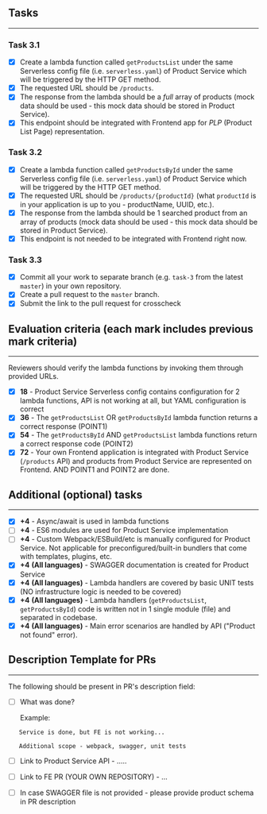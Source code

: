 ## Tasks

---

### Task 3.1

- [x] Create a lambda function called `getProductsList` under the same Serverless config file (i.e. `serverless.yaml`) of Product Service which will be triggered by the HTTP GET method.
- [x] The requested URL should be `/products`.
- [x] The response from the lambda should be a _full_ array of products (mock data should be used - this mock data should be stored in Product Service).
- [x] This endpoint should be integrated with Frontend app for _PLP_ (Product List Page) representation.

### Task 3.2

- [x] Create a lambda function called `getProductsById` under the same Serverless config file (i.e. `serverless.yaml`) of Product Service which will be triggered by the HTTP GET method.
- [x] The requested URL should be `/products/{productId}` (what `productId` is in your application is up to you - productName, UUID, etc.).
- [x] The response from the lambda should be 1 searched product from an array of products (mock data should be used - this mock data should be stored in Product Service).
- [x] This endpoint is not needed to be integrated with Frontend right now.

### Task 3.3

- [x] Commit all your work to separate branch (e.g. `task-3` from the latest `master`) in your own repository.
- [x] Create a pull request to the `master` branch.
- [x] Submit the link to the pull request for crosscheck

## Evaluation criteria (each mark includes previous mark criteria)

---

Reviewers should verify the lambda functions by invoking them through provided URLs.

- [x] **18** - Product Service Serverless config contains configuration for 2 lambda functions, API is not working at all, but YAML configuration is correct
- [x] **36** - The `getProductsList` OR `getProductsById` lambda function returns a correct response (POINT1)
- [x] **54** - The `getProductsById` AND `getProductsList` lambda functions return a correct response code (POINT2)
- [x] **72** - Your own Frontend application is integrated with Product Service (`/products` API) and products from Product Service are represented on Frontend. AND POINT1 and POINT2 are done.

## Additional (optional) tasks

---

- [x] **+4** - Async/await is used in lambda functions
- [ ] **+4** - ES6 modules are used for Product Service implementation
- [ ] **+4** - Custom Webpack/ESBuild/etc is manually configured for Product Service. Not applicable for preconfigured/built-in bundlers that come with templates, plugins, etc.
- [x] **+4** **(All languages)** - SWAGGER documentation is created for Product Service
- [x] **+4** **(All languages)** - Lambda handlers are covered by basic UNIT tests (NO infrastructure logic is needed to be covered)
- [x] **+4** **(All languages)** - Lambda handlers (`getProductsList`, `getProductsById`) code is written not in 1 single module (file) and separated in codebase.
- [x] **+4** **(All languages)** - Main error scenarios are handled by API ("Product not found" error).

## Description Template for PRs

---

The following should be present in PR's description field:

- [ ] What was done?

  Example:

```
   Service is done, but FE is not working...

   Additional scope - webpack, swagger, unit tests
```

- [ ] Link to Product Service API - .....
- [ ] Link to FE PR (YOUR OWN REPOSITORY) - ...

- [ ] In case SWAGGER file is not provided - please provide product schema in PR description
